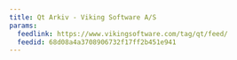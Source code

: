 ```yaml
---
title: Qt Arkiv - Viking Software A/S
params:
  feedlink: https://www.vikingsoftware.com/tag/qt/feed/
  feedid: 68d08a4a3708906732f17ff2b451e941
---
```

